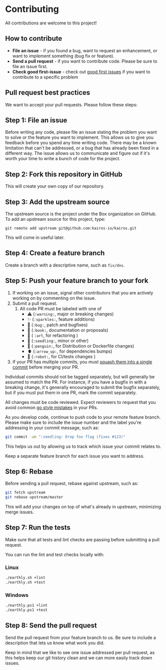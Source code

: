 Contributing
============

All contributions are welcome to this project!

How to contribute
-----------------

-  **File an issue** - if you found a bug, want to request an
   enhancement, or want to implement something (bug fix or feature).
-  **Send a pull request** - if you want to contribute code. Please be
   sure to file an issue first.
-  **Check good first-issue** - check out [good first issues](https://github.com/kairos-io/kairos/issues?q=is%3Aopen+is%3Aissue+label%3A%22good+first+issue%22) if you want to contribute to a specific problem

Pull request best practices
---------------------------

We want to accept your pull requests. Please follow these steps:

## Step 1: File an issue

Before writing any code, please file an issue stating the problem you
want to solve or the feature you want to implement. This allows us to
give you feedback before you spend any time writing code. There may be a
known limitation that can't be addressed, or a bug that has already been
fixed in a different way. The issue allows us to communicate and figure
out if it's worth your time to write a bunch of code for the project.

## Step 2: Fork this repository in GitHub

This will create your own copy of our repository.

## Step 3: Add the upstream source

The upstream source is the project under the Box organization on GitHub.
To add an upstream source for this project, type:

```
git remote add upstream git@github.com:kairos-io/kairos.git
```

This will come in useful later.

## Step 4: Create a feature branch

Create a branch with a descriptive name, such as ``fix/dns``.

## Step 5: Push your feature branch to your fork

1. If working on an issue, signal other contributors that you are actively working on by commenting on the issue.
1. Submit a pull request.
    1. All code PR must be labeled with one of
        - ⚠️ (`:warning:`, major or breaking changes)
        - ✨ (`:sparkles:`, feature additions)
        - 🐛 (`:bug:`, patch and bugfixes)
        - 📖 (`:book:`, documentation or proposals)
        - :art: ( `:art`, for refactoring )
        - 🌱 (`:seedling:`, minor or other)
        - :penguin: (`:penguin:`, for Distribution or Dockerfile changes)
        - :arrow_up: (`:arrow_up:`, for dependencies bumps)
        - :robot: (`:robot:`, for CI/tests changes )
1. If your PR has multiple commits, you must [squash them into a single commit](https://kubernetes.io/docs/contribute/new-content/open-a-pr/#squashing-commits) before merging your PR.

Individual commits should not be tagged separately, but will generally be
assumed to match the PR. For instance, if you have a bugfix in with
a breaking change, it's generally encouraged to submit the bugfix
separately, but if you must put them in one PR, mark the commit
separately.

All changes must be code reviewed. Expect reviewers to request that you
avoid common [go style mistakes](https://github.com/golang/go/wiki/CodeReviewComments) in your PRs.

As you develop code, continue to push code to your remote feature
branch. Please make sure to include the issue number and the label you're addressing
in your commit message, such as:

```bash
git commit -am ":seedling: Drop foo flag (fixes #123)"
```

This helps us out by allowing us to track which issue your commit
relates to.

Keep a separate feature branch for each issue you want to address.

## Step 6: Rebase

Before sending a pull request, rebase against upstream, such as:

```bash
git fetch upstream
git rebase upstream/master
```

This will add your changes on top of what's already in upstream,
minimizing merge issues.

## Step 7: Run the tests

Make sure that all tests and lint checks are passing before submitting a pull request.

You can run the lint and test checks locally with:

### Linux
```bash
./earthly.sh +lint
./earthly.sh +test
```

### Windows
```bash
./earthly.ps1 +lint
./earthly.ps1 +test
```

## Step 8: Send the pull request

Send the pull request from your feature branch to us. Be sure to include
a description that lets us know what work you did.

Keep in mind that we like to see one issue addressed per pull request,
as this helps keep our git history clean and we can more easily track
down issues.
